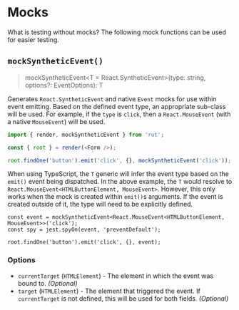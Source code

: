 # Mocks

What is testing without mocks? The following mock functions can be used for easier testing.

## `mockSyntheticEvent()`

> mockSyntheticEvent\<T = React.SyntheticEvent>(type: string, options?: EventOptions): T

Generates `React.SyntheticEvent` and native `Event` mocks for use within event emitting. Based on
the defined event type, an appropriate sub-class will be used. For example, if the `type` is
`click`, then a `React.MouseEvent` (with a native `MouseEvent`) will be used.

```ts
import { render, mockSyntheticEvent } from 'rut';

const { root } = render(<Form />);

root.findOne('button').emit('click', {}, mockSyntheticEvent('click'));
```

When using TypeScript, the `T` generic will infer the event type based on the `emit()` event being
dispatched. In the above example, the `T` would resolve to
`React.MouseEvent<HTMLButtonElement, MouseEvent>`. However, this only works when the mock is created
within `emit()`s arguments. If the event is created outside of it, the type will need to be
explicitly defined.

```tsx
const event = mockSyntheticEvent<React.MouseEvent<HTMLButtonElement, MouseEvent>>('click');
const spy = jest.spyOn(event, 'preventDefault');

root.findOne('button').emit('click', {}, event);
```

### Options

- `currentTarget` (`HTMLElement`) - The element in which the event was bound to. _(Optional)_
- `target` (`HTMLElement`) - The element that triggered the event. If `currentTarget` is not
  defined, this will be used for both fields. _(Optional)_

